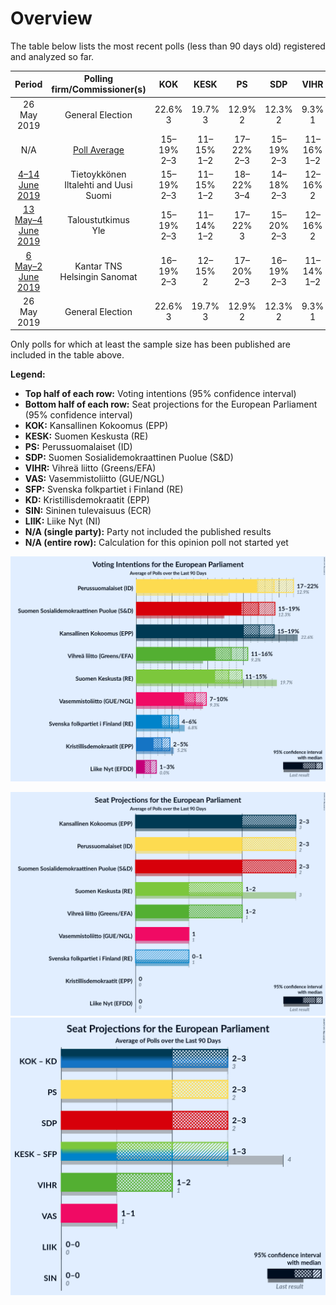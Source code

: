 # Overview

The table below lists the most recent polls (less than 90 days old) registered and analyzed so far.

| Period     | Polling firm/Commissioner(s) | KOK | KESK | PS | SDP | VIHR | VAS | SFP | KD | SIN | LIIK |
|:----------:|:----------------------------:|:--:|:--:|:--:|:--:|:--:|:--:|:--:|:--:|:--:|:--:|
| 26 May 2019 | General Election | 22.6% <br> 3 | 19.7% <br> 3 | 12.9% <br> 2 | 12.3% <br> 2 | 9.3% <br> 1 | 9.3% <br> 1 | 6.8% <br> 1 | 5.2% <br> 0 | 0.0% <br> 0 | 0.0% <br> 0 |
| N/A | [Poll Average](average.html) | 15–19% <br> 2–3 | 11–15% <br> 1–2 | 17–22% <br> 2–3 | 15–19% <br> 2–3 | 11–16% <br> 1–2 | 7–10% <br> 1 | 4–6% <br> 0–1 | 2–5% <br> 0 | N/A <br> N/A | 1–3% <br> 0 |
| [4–14 June 2019](2019-06-14-Tietoykkönen.html) | Tietoykkönen <br> Iltalehti and Uusi Suomi | 15–19% <br> 2–3 | 11–15% <br> 1–2 | 18–22% <br> 3–4 | 14–18% <br> 2–3 | 12–16% <br> 2 | 7–10% <br> 1 | 4–6% <br> 0–1 | 2–4% <br> 0 | N/A <br> N/A | N/A <br> N/A |
| [13 May–4 June 2019](2019-06-04-Taloustutkimus.html) | Taloustutkimus <br> Yle | 15–19% <br> 2–3 | 11–14% <br> 1–2 | 17–22% <br> 3 | 15–20% <br> 2–3 | 12–16% <br> 2 | 6–10% <br> 1 | 3–6% <br> 0–1 | 3–5% <br> 0 | N/A <br> N/A | 1–3% <br> 0 |
| [6 May–2 June 2019](2019-06-02-KantarTNS.html) | Kantar TNS <br> Helsingin Sanomat | 16–19% <br> 2–3 | 12–15% <br> 2 | 17–20% <br> 2–3 | 16–19% <br> 2–3 | 11–14% <br> 1–2 | 7–10% <br> 1 | 4–6% <br> 0 | 3–5% <br> 0 | N/A <br> N/A | 2–3% <br> 0 |
| 26 May 2019 | General Election | 22.6% <br> 3 | 19.7% <br> 3 | 12.9% <br> 2 | 12.3% <br> 2 | 9.3% <br> 1 | 9.3% <br> 1 | 6.8% <br> 1 | 5.2% <br> 0 | 0.0% <br> 0 | 0.0% <br> 0 |

Only polls for which at least the sample size has been published are included in the table above.

**Legend:**
+ **Top half of each row:** Voting intentions (95% confidence interval)
+ **Bottom half of each row:** Seat projections for the European Parliament (95% confidence interval)
+ **KOK:** Kansallinen Kokoomus (EPP)
+ **KESK:** Suomen Keskusta (RE)
+ **PS:** Perussuomalaiset (ID)
+ **SDP:** Suomen Sosialidemokraattinen Puolue (S&D)
+ **VIHR:** Vihreä liitto (Greens/EFA)
+ **VAS:** Vasemmistoliitto (GUE/NGL)
+ **SFP:** Svenska folkpartiet i Finland (RE)
+ **KD:** Kristillisdemokraatit (EPP)
+ **SIN:** Sininen tulevaisuus (ECR)
+ **LIIK:** Liike Nyt (NI)
+ **N/A (single party):** Party not included the published results
+ **N/A (entire row):** Calculation for this opinion poll not started yet


![Graph with voting intentions not yet produced](average.png "Voting Intentions")

![Graph with seats not yet produced](average-seats.png "Seats")
![Graph with coalitions seats not yet produced](average-coalitions-seats.png "Coalitions Seats")
